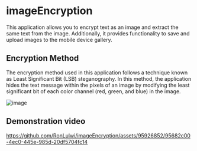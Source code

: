 # imageEncryption
This application allows you to encrypt text as an image and extract the same text from the image. Additionally, it provides functionality to save and upload images to the mobile device gallery.

## Encryption Method
The encryption method used in this application follows a technique known as Least Significant Bit (LSB) steganography. In this method, the application hides the text message within the pixels of an image by modifying the least significant bit of each color channel (red, green, and blue) in the image.

![image](https://github.com/RonLulwi/imageEncryption/assets/95926852/a43b32a1-635d-43c8-8044-b6df5e62852c)

## Demonstration video
https://github.com/RonLulwi/imageEncryption/assets/95926852/95682c00-4ec0-445e-985d-20df5704fc14
